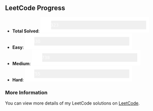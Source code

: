 ## LeetCode Progress

- **Total Solved**: ![Progress](./images/total_solved.png)
- **Easy**: ![Progress](./images/easy_solved.png)
- **Medium**: ![Progress](./images/medium_solved.png)
- **Hard**: ![Progress](./images/hard_solved.png)

### More Information

You can view more details of my LeetCode solutions on [LeetCode](https://leetcode.com/GiveMeAJob9/).
